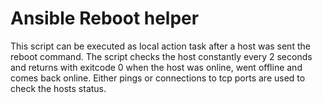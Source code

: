 # Ansible Reboot helper

This script can be executed as local action task after a host was sent the reboot command. The script checks the host constantly every 2 seconds and returns with exitcode 0 when the host was online, went offline and comes back online. Either pings or connections to tcp ports are used to check the hosts status. 
